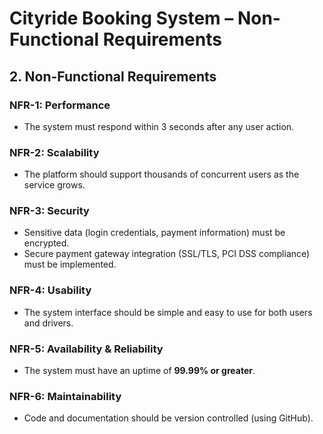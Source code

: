 # Cityride Booking System – Non-Functional Requirements

## 2. Non-Functional Requirements

### NFR-1: Performance
- The system must respond within 3 seconds after any user action.

### NFR-2: Scalability
- The platform should support thousands of concurrent users as the service grows.

### NFR-3: Security
- Sensitive data (login credentials, payment information) must be encrypted.
- Secure payment gateway integration (SSL/TLS, PCI DSS compliance) must be implemented.

### NFR-4: Usability
- The system interface should be simple and easy to use for both users and drivers.

### NFR-5: Availability & Reliability
- The system must have an uptime of **99.99% or greater**.

### NFR-6: Maintainability
- Code and documentation should be version controlled (using GitHub).
